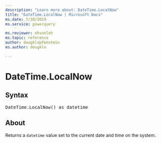 ```yaml
---
description: "Learn more about: DateTime.LocalNow"
title: "DateTime.LocalNow | Microsoft Docs"
ms.date: 7/30/2019
ms.service: powerquery

ms.reviewer: ehvonleh
ms.topic: reference
author: dougklopfenstein
ms.author: dougklo

---
```

# DateTime.LocalNow

## Syntax

<pre>
DateTime.LocalNow() as datetime  
</pre>
  
## About  
Returns a `datetime` value set to the current date and time on the system.
